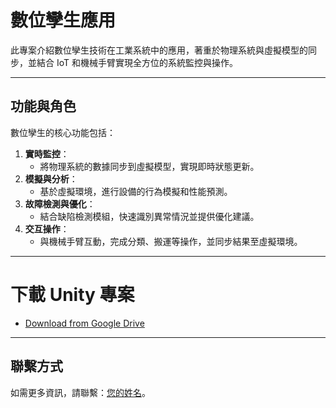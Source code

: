 # 數位孿生應用
此專案介紹數位孿生技術在工業系統中的應用，著重於物理系統與虛擬模型的同步，並結合 IoT 和機械手臂實現全方位的系統監控與操作。

---

## 功能與角色

數位孿生的核心功能包括：
1. **實時監控**：
   - 將物理系統的數據同步到虛擬模型，實現即時狀態更新。
2. **模擬與分析**：
   - 基於虛擬環境，進行設備的行為模擬和性能預測。
3. **故障檢測與優化**：
   - 結合缺陷檢測模組，快速識別異常情況並提供優化建議。
4. **交互操作**：
   - 與機械手臂互動，完成分類、搬運等操作，並同步結果至虛擬環境。

---

# 下載 Unity 專案

- [Download from Google Drive](https://reurl.cc/46jey3)

---

## 聯繫方式

如需更多資訊，請聯繫：[您的姓名](mailto:您的郵箱)。
